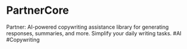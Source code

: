 # PartnerCore
Partner: AI-powered copywriting assistance library for generating responses, summaries, and more. Simplify your daily writing tasks. #AI #Copywriting
